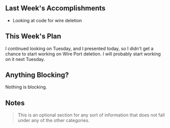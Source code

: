 ## Last Week's Accomplishments

* Looking at code for wire deletion

## This Week's Plan

I continued looking on Tuesday, and I presented today, so I didn't get a chance to start working on Wire Port deletion. I will probably start working on it next Tuesday.

## Anything Blocking?

Nothing is blocking.

## Notes

> This is an optional section for any sort of information that does not fall under any of the other categories.
